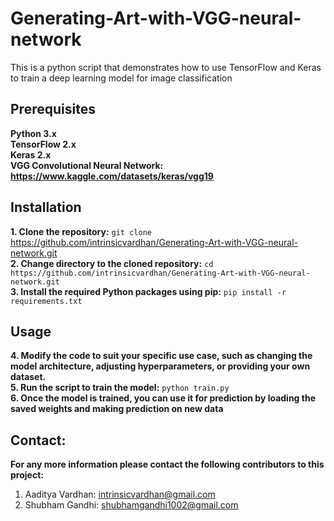 # Generating-Art-with-VGG-neural-network
This is a python script that demonstrates how to use TensorFlow and Keras to train a deep learning model for image classification 

## Prerequisites
**Python 3.x**
<br/>
**TensorFlow 2.x**
<br/>
**Keras 2.x**
<br/>
**VGG Convolutional Neural Network: https://www.kaggle.com/datasets/keras/vgg19**

## Installation 
**1. Clone the repository:**
  `git clone` https://github.com/intrinsicvardhan/Generating-Art-with-VGG-neural-network.git
<br/>
**2. Change directory to the cloned repository:**
`cd https://github.com/intrinsicvardhan/Generating-Art-with-VGG-neural-network.git `
<br/>
**3. Install the required Python packages using pip:**
` pip install -r requirements.txt `
## Usage
**4. Modify the code to suit your specific use case, such as changing the model architecture, adjusting hyperparameters, or providing your own dataset.**
<br/>
**5. Run the script to train the model:**
`python train.py`
<br/>
**6. Once the model is trained, you can use it for prediction by loading the saved weights and making prediction on new data**

## Contact: 
**For any more information please contact the following contributors to this project:** 
1. Aaditya Vardhan: intrinsicvardhan@gmail.com
2. Shubham Gandhi: shubhamgandhi1002@gmail.com



